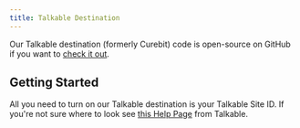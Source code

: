 ```yaml
---
title: Talkable Destination
---
```


Our Talkable destination (formerly Curebit) code is open-source on GitHub if you want to [check it out](https://github.com/segment-integrations/analytics.js-integration-curebit).

## Getting Started

All you need to turn on our Talkable destination is your Talkable Site ID. If you're not sure where to look see [this Help Page](https://curebit.helpjuice.com/questions/45313-Where-do-I-find-my-site-ID) from Talkable.
